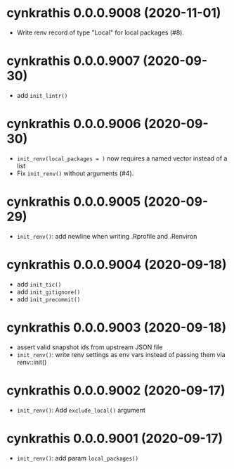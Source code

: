 # cynkrathis 0.0.0.9008 (2020-11-01)

- Write renv record of type "Local" for local packages (#8).


# cynkrathis 0.0.0.9007 (2020-09-30)

- add `init_lintr()`


# cynkrathis 0.0.0.9006 (2020-09-30)

- `init_renv(local_packages = )` now requires a named vector instead of a list
- Fix `init_renv()` without arguments (#4).


# cynkrathis 0.0.0.9005 (2020-09-29)

- `init_renv()`: add newline when writing .Rprofile and .Renviron


# cynkrathis 0.0.0.9004 (2020-09-18)

- add `init_tic()`
- add `init_gitignore()`
- add `init_precommit()`

# cynkrathis 0.0.0.9003 (2020-09-18)

- assert valid snapshot ids from upstream JSON file
- `init_renv()`: write renv settings as env vars instead of passing them via renv::init()


# cynkrathis 0.0.0.9002 (2020-09-17)

- `init_renv()`: Add `exclude_local()` argument


# cynkrathis 0.0.0.9001 (2020-09-17)

- `init_renv()`: add param `local_packages()`


